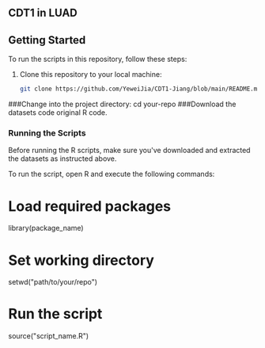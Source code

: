## CDT1 in LUAD
## Getting Started

To run the scripts in this repository, follow these steps:

1. Clone this repository to your local machine:

   ```bash
   git clone https://github.com/YeweiJia/CDT1-Jiang/blob/main/README.md

###Change into the project directory:
cd your-repo
###Download the datasets code original R code.

### Running the Scripts
Before running the R scripts, make sure you've downloaded and extracted the datasets as instructed above.

To run the script, open R and execute the following commands:
# Load required packages
library(package_name)

# Set working directory
setwd("path/to/your/repo")

# Run the script
source("script_name.R")
